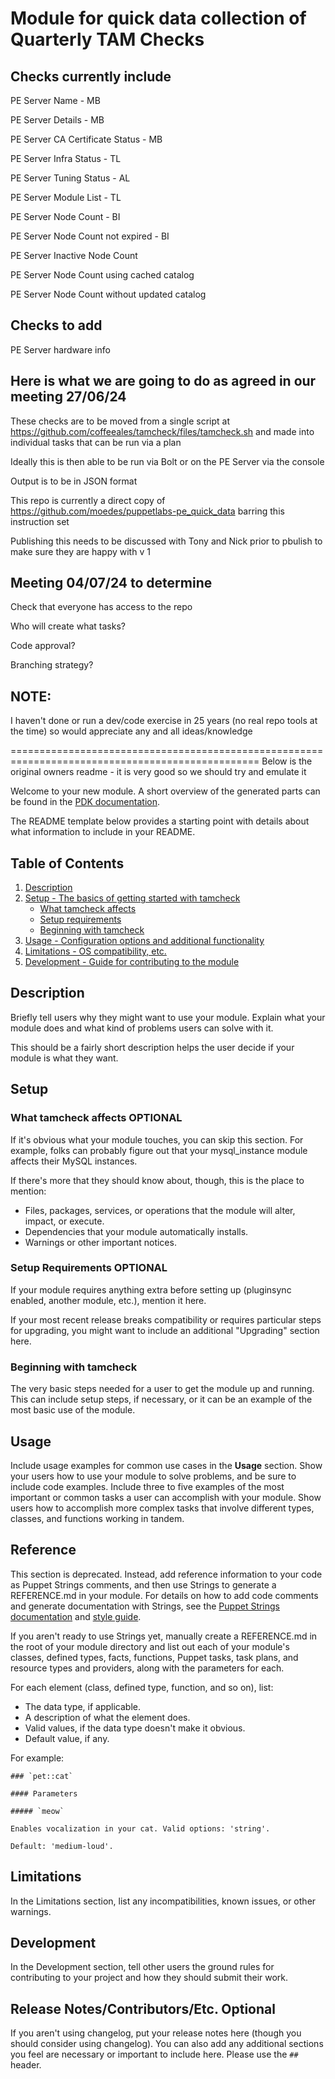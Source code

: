 # Module for quick data collection of Quarterly TAM Checks

## Checks currently include

PE Server Name - MB

PE Server Details - MB

PE Server CA Certificate Status - MB

PE Server Infra Status - TL

PE Server Tuning Status - AL

PE Server Module List - TL

PE Server Node Count - BI

PE Server Node Count not expired - BI

PE Server Inactive Node Count

PE Server Node Count using cached catalog

PE Server Node Count without updated catalog


## Checks to add

PE Server hardware info  

## Here is what we are going to do as agreed in our meeting 27/06/24

These checks are to be moved from a single script at https://github.com/coffeeales/tamcheck/files/tamcheck.sh
and made into individual tasks that can be run via a plan

Ideally this is then able to be run via Bolt or on the PE Server via the console

Output is to be in JSON format

This repo is currently a direct copy of https://github.com/moedes/puppetlabs-pe_quick_data
barring this instruction set

Publishing this needs to be discussed with Tony and Nick prior to pbulish to make sure they are happy with v 1


## Meeting 04/07/24 to determine

Check that everyone has access to the repo

Who will create what tasks?

Code approval?

Branching strategy?


## NOTE: 
  
I haven't done or run a dev/code exercise in 25 years (no real repo tools at the time) so would appreciate any and all ideas/knowledge

================================================================================================= Below is the original owners readme - it is very good so we should try and emulate it

Welcome to your new module. A short overview of the generated parts can be found
in the [PDK documentation][1].

The README template below provides a starting point with details about what
information to include in your README.

## Table of Contents

1. [Description](#description)
1. [Setup - The basics of getting started with tamcheck](#setup)
    * [What tamcheck affects](#what-tamcheck-affects)
    * [Setup requirements](#setup-requirements)
    * [Beginning with tamcheck](#beginning-with-tamcheck)
1. [Usage - Configuration options and additional functionality](#usage)
1. [Limitations - OS compatibility, etc.](#limitations)
1. [Development - Guide for contributing to the module](#development)

## Description

Briefly tell users why they might want to use your module. Explain what your
module does and what kind of problems users can solve with it.

This should be a fairly short description helps the user decide if your module
is what they want.

## Setup

### What tamcheck affects **OPTIONAL**

If it's obvious what your module touches, you can skip this section. For
example, folks can probably figure out that your mysql_instance module affects
their MySQL instances.

If there's more that they should know about, though, this is the place to
mention:

* Files, packages, services, or operations that the module will alter, impact,
  or execute.
* Dependencies that your module automatically installs.
* Warnings or other important notices.

### Setup Requirements **OPTIONAL**

If your module requires anything extra before setting up (pluginsync enabled,
another module, etc.), mention it here.

If your most recent release breaks compatibility or requires particular steps
for upgrading, you might want to include an additional "Upgrading" section here.

### Beginning with tamcheck

The very basic steps needed for a user to get the module up and running. This
can include setup steps, if necessary, or it can be an example of the most basic
use of the module.

## Usage

Include usage examples for common use cases in the **Usage** section. Show your
users how to use your module to solve problems, and be sure to include code
examples. Include three to five examples of the most important or common tasks a
user can accomplish with your module. Show users how to accomplish more complex
tasks that involve different types, classes, and functions working in tandem.

## Reference

This section is deprecated. Instead, add reference information to your code as
Puppet Strings comments, and then use Strings to generate a REFERENCE.md in your
module. For details on how to add code comments and generate documentation with
Strings, see the [Puppet Strings documentation][2] and [style guide][3].

If you aren't ready to use Strings yet, manually create a REFERENCE.md in the
root of your module directory and list out each of your module's classes,
defined types, facts, functions, Puppet tasks, task plans, and resource types
and providers, along with the parameters for each.

For each element (class, defined type, function, and so on), list:

* The data type, if applicable.
* A description of what the element does.
* Valid values, if the data type doesn't make it obvious.
* Default value, if any.

For example:

```
### `pet::cat`

#### Parameters

##### `meow`

Enables vocalization in your cat. Valid options: 'string'.

Default: 'medium-loud'.
```

## Limitations

In the Limitations section, list any incompatibilities, known issues, or other
warnings.

## Development

In the Development section, tell other users the ground rules for contributing
to your project and how they should submit their work.

## Release Notes/Contributors/Etc. **Optional**

If you aren't using changelog, put your release notes here (though you should
consider using changelog). You can also add any additional sections you feel are
necessary or important to include here. Please use the `##` header.

[1]: https://puppet.com/docs/pdk/latest/pdk_generating_modules.html
[2]: https://puppet.com/docs/puppet/latest/puppet_strings.html
[3]: https://puppet.com/docs/puppet/latest/puppet_strings_style.html
